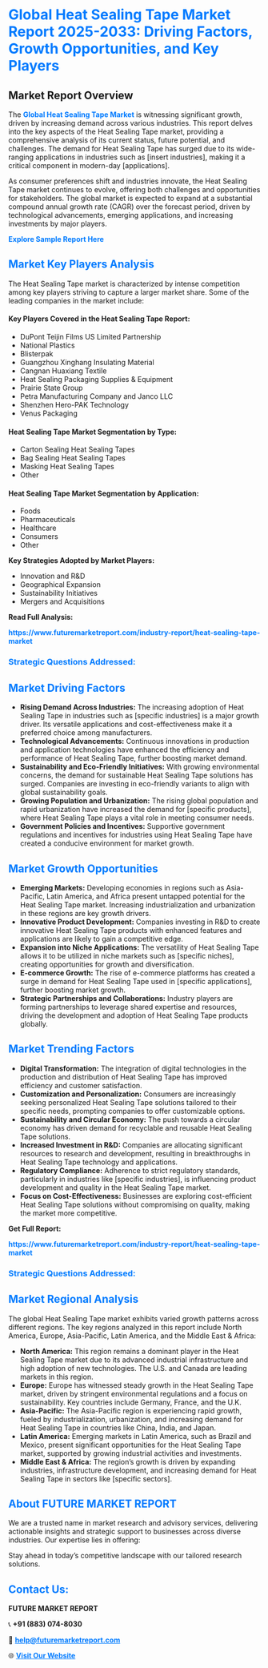 <h1 style="color: #007BFF;">Global Heat Sealing Tape Market Report 2025-2033: Driving Factors, Growth Opportunities, and Key Players</h1>

<section id="overview">
<h2>Market Report Overview</h2>
<p>The <a href="https://www.futuremarketreport.com/industry-report/heat-sealing-tape-market" style="color: #007BFF; text-decoration: none;"><strong>Global Heat Sealing Tape Market</strong></a> is witnessing significant growth, driven by increasing demand across various industries. This report delves into the key aspects of the Heat Sealing Tape market, providing a comprehensive analysis of its current status, future potential, and challenges. The demand for Heat Sealing Tape has surged due to its wide-ranging applications in industries such as [insert industries], making it a critical component in modern-day [applications].</p>
<p>As consumer preferences shift and industries innovate, the Heat Sealing Tape market continues to evolve, offering both challenges and opportunities for stakeholders. The global market is expected to expand at a substantial compound annual growth rate (CAGR) over the forecast period, driven by technological advancements, emerging applications, and increasing investments by major players.</p>
</section>

<section id="overview">
<p><a href="https://www.futuremarketreport.com/request-sample/reportId=109127" style="color: #007BFF; text-decoration: none;"><strong>Explore Sample Report Here</strong></a></p>
</section>

<section id="key-players">
<h2 style="color: #007BFF;">Market Key Players Analysis</h2>
<p>The Heat Sealing Tape market is characterized by intense competition among key players striving to capture a larger market share. Some of the leading companies in the market include:</p>
<h4>Key Players Covered in the Heat Sealing Tape Report:</h4>
<ul><li>DuPont Teijin Films US Limited Partnership</li><li>National Plastics</li><li>Blisterpak</li><li>Guangzhou Xinghang Insulating Material</li><li>Cangnan Huaxiang Textile</li><li>Heat Sealing Packaging Supplies &amp; Equipment</li><li>Prairie State Group</li><li>Petra Manufacturing Company and Janco LLC</li><li>Shenzhen Hero-PAK Technology</li><li>Venus Packaging</li></ul>
<h4>Heat Sealing Tape Market Segmentation by Type:</h4>
<ul><li>Carton Sealing Heat Sealing Tapes</li><li>Bag Sealing Heat Sealing Tapes</li><li>Masking Heat Sealing Tapes</li><li>Other</li></ul>

<h4>Heat Sealing Tape Market Segmentation by Application:</h4>
<ul><li>Foods</li><li>Pharmaceuticals</li><li>Healthcare</li><li>Consumers</li><li>Other</li></ul>
<p><strong>Key Strategies Adopted by Market Players:</strong></p>
<ul>
<li>Innovation and R&D</li>
<li>Geographical Expansion</li>
<li>Sustainability Initiatives</li>
<li>Mergers and Acquisitions</li>
</ul>
</section>

<section>
<p><strong>Read Full Analysis: </strong></p><a href="https://www.futuremarketreport.com/industry-report/heat-sealing-tape-market" style="color: #007BFF; text-decoration: none;"><strong>https://www.futuremarketreport.com/industry-report/heat-sealing-tape-market</strong></a>
<h3 style="color: #007BFF;">Strategic Questions Addressed:</h3>
</section>

<section id="driving-factors">
<h2 style="color: #007BFF;">Market Driving Factors</h2>
<ul>
<li><strong>Rising Demand Across Industries:</strong> The increasing adoption of Heat Sealing Tape in industries such as [specific industries] is a major growth driver. Its versatile applications and cost-effectiveness make it a preferred choice among manufacturers.</li>
<li><strong>Technological Advancements:</strong> Continuous innovations in production and application technologies have enhanced the efficiency and performance of Heat Sealing Tape, further boosting market demand.</li>
<li><strong>Sustainability and Eco-Friendly Initiatives:</strong> With growing environmental concerns, the demand for sustainable Heat Sealing Tape solutions has surged. Companies are investing in eco-friendly variants to align with global sustainability goals.</li>
<li><strong>Growing Population and Urbanization:</strong> The rising global population and rapid urbanization have increased the demand for [specific products], where Heat Sealing Tape plays a vital role in meeting consumer needs.</li>
<li><strong>Government Policies and Incentives:</strong> Supportive government regulations and incentives for industries using Heat Sealing Tape have created a conducive environment for market growth.</li>
</ul>
</section>

<section id="growth-opportunities">
<h2 style="color: #007BFF;">Market Growth Opportunities</h2>
<ul>
<li><strong>Emerging Markets:</strong> Developing economies in regions such as Asia-Pacific, Latin America, and Africa present untapped potential for the Heat Sealing Tape market. Increasing industrialization and urbanization in these regions are key growth drivers.</li>
<li><strong>Innovative Product Development:</strong> Companies investing in R&D to create innovative Heat Sealing Tape products with enhanced features and applications are likely to gain a competitive edge.</li>
<li><strong>Expansion into Niche Applications:</strong> The versatility of Heat Sealing Tape allows it to be utilized in niche markets such as [specific niches], creating opportunities for growth and diversification.</li>
<li><strong>E-commerce Growth:</strong> The rise of e-commerce platforms has created a surge in demand for Heat Sealing Tape used in [specific applications], further boosting market growth.</li>
<li><strong>Strategic Partnerships and Collaborations:</strong> Industry players are forming partnerships to leverage shared expertise and resources, driving the development and adoption of Heat Sealing Tape products globally.</li>
</ul>
</section>

<section id="trending-factors">
<h2 style="color: #007BFF;">Market Trending Factors</h2>
<ul>
<li><strong>Digital Transformation:</strong> The integration of digital technologies in the production and distribution of Heat Sealing Tape has improved efficiency and customer satisfaction.</li>
<li><strong>Customization and Personalization:</strong> Consumers are increasingly seeking personalized Heat Sealing Tape solutions tailored to their specific needs, prompting companies to offer customizable options.</li>
<li><strong>Sustainability and Circular Economy:</strong> The push towards a circular economy has driven demand for recyclable and reusable Heat Sealing Tape solutions.</li>
<li><strong>Increased Investment in R&D:</strong> Companies are allocating significant resources to research and development, resulting in breakthroughs in Heat Sealing Tape technology and applications.</li>
<li><strong>Regulatory Compliance:</strong> Adherence to strict regulatory standards, particularly in industries like [specific industries], is influencing product development and quality in the Heat Sealing Tape market.</li>
<li><strong>Focus on Cost-Effectiveness:</strong> Businesses are exploring cost-efficient Heat Sealing Tape solutions without compromising on quality, making the market more competitive.</li>
</ul>
</section>

<section>
<p><strong>Get Full Report: </strong></p><a href="https://www.futuremarketreport.com/industry-report/heat-sealing-tape-market" style="color: #007BFF; text-decoration: none;"><strong>https://www.futuremarketreport.com/industry-report/heat-sealing-tape-market</strong></a>
<h3 style="color: #007BFF;">Strategic Questions Addressed:</h3>
</section>


<section id="regional-analysis">
<h2 style="color: #007BFF;">Market Regional Analysis</h2>
<p>The global Heat Sealing Tape market exhibits varied growth patterns across different regions. The key regions analyzed in this report include North America, Europe, Asia-Pacific, Latin America, and the Middle East & Africa:</p>
<ul>
<li><strong>North America:</strong> This region remains a dominant player in the Heat Sealing Tape market due to its advanced industrial infrastructure and high adoption of new technologies. The U.S. and Canada are leading markets in this region.</li>
<li><strong>Europe:</strong> Europe has witnessed steady growth in the Heat Sealing Tape market, driven by stringent environmental regulations and a focus on sustainability. Key countries include Germany, France, and the U.K.</li>
<li><strong>Asia-Pacific:</strong> The Asia-Pacific region is experiencing rapid growth, fueled by industrialization, urbanization, and increasing demand for Heat Sealing Tape in countries like China, India, and Japan.</li>
<li><strong>Latin America:</strong> Emerging markets in Latin America, such as Brazil and Mexico, present significant opportunities for the Heat Sealing Tape market, supported by growing industrial activities and investments.</li>
<li><strong>Middle East & Africa:</strong> The region’s growth is driven by expanding industries, infrastructure development, and increasing demand for Heat Sealing Tape in sectors like [specific sectors].</li>
</ul>
</section>

<footer>
<h2 style="color: #007BFF;">About FUTURE MARKET REPORT</h2>
<p>We are a trusted name in market research and advisory services, delivering actionable insights and strategic support to businesses across diverse industries. Our expertise lies in offering:</p>

<p>Stay ahead in today’s competitive landscape with our tailored research solutions.</p>

<h2 style="color: #007BFF;">Contact Us:</h2>
<p><strong>FUTURE MARKET REPORT</strong></p>
<p>📞 <strong>+91 (883) 074-8030</strong></p>
<p>📧 <strong><a href="mailto:help@futuremarketreport.com" style="color: #007BFF;">help@futuremarketreport.com</a></strong></p>
<p>🌐 <strong><a href="https://www.futuremarketreport.com/" style="color: #007BFF;">Visit Our Website</a></strong></p>
</footer>